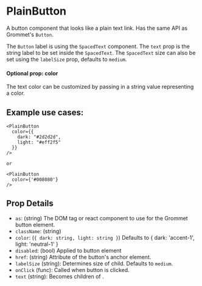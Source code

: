 # PlainButton

A button component that looks like a plain text link. Has the same API as Grommet's `Button`.

The `Button` label is using the `SpacedText` component. The `text` prop is the string label to be set inside the `SpacedText`. The `SpacedText` size can also be set using the `labelSize` prop, defaults to `medium`.

#### Optional prop: color
The text color can be customized by passing in a string value representing a color.

## Example use cases:

```
<PlainButton
  color={{
    dark: "#2d2d2d",
    light: "#eff2f5"
  }}
/>

or

<PlainButton
  color={'#008080'}
/>
```

## Prop Details

  - `as`: (string) The DOM tag or react component to use for the Grommet button element.
  - `className`: (string)
  - `color`: (`{ dark: string, light: string }`) Defaults to { dark: 'accent-1', light: 'neutral-1' }
  - `disabled`: (bool) Applied to button element
  - `href`: (string) Attribute of the button's anchor element.
  - `labelSize` (string): Determines size of <SpacedText /> child. Defaults to `medium`.
  - `onClick` (func): Called when button is clicked.
  - `text` (string): Becomes children of <SpacedText />.
